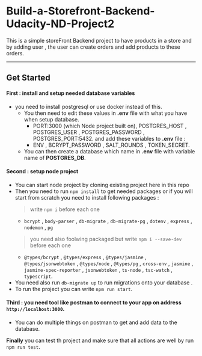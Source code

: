 # Build-a-Storefront-Backend-Udacity-ND-Project2
This is a simple storeFront Backend project to have products in a store and by adding user , the user can create orders and add products to these orders.
***
## Get Started
#### First : install and setup needed database variables
* you need to install postgresql or use docker instead of this.
  * You then need to edit these values in **.env** file with what you have when setup database.
     * PORT:3000 (which Node project built on), POSTGRES_HOST , POSTGRES_USER , POSTGRES_PASSWORD , POSTGRES_PORT:5432.
    and add these variables to **.env** file :
     * ENV , BCRYPT_PASSWORD , SALT_ROUNDS , TOKEN_SECRET.
  * You can then create a database which name in **.env** file with variable name of **POSTGRES_DB**.
#### Second : setup node project
* You can start node project by cloning existing project here in this repo 
* Then you need to run `npm install` to get needed packages or if you will start from scratch you need to install following packages : 
  > write `npm i` before each one 
   * `bcrypt` , `body-parser` , `db-migrate` , `db-migrate-pg` , `dotenv` , `express` , `nodemon` , `pg`
  > you need also foolwing packaged but write `npm i --save-dev` before each one
   * `@types/bcrypt` , `@types/express` , `@types/jasmine` , `@types/jsonwebtoken` , `@types/node` , `@types/pg` , `cross-env` , `jasmine` , `jasmine-spec-reporter` ,         `jsonwebtoken` , `ts-node` , `tsc-watch` , `typescript`.
* You need also run `db-migrate up` to run migrations onto your database .
* To run the project you can write `npm run start`.

#### Third : you need tool like postman to connect to your app on address `http://localhost:3000`.
* You can do multiple things on postman to get and add data to the database.

**Finally** you can test th project and make sure that all actions are well by run `npm run test`.
